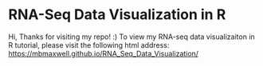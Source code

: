 # RNA-Seq Data Visualization in R
Hi, 
Thanks for visiting my repo! :) To view my RNA-seq data visualizaiton in R tutorial, please visit the following html address: https://mbmaxwell.github.io/RNA_Seq_Data_Visualization/
